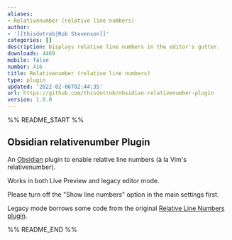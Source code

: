 ```yaml
---
aliases:
- Relativenumber (relative line numbers)
author:
- '[[thisdotrob|Rob Stevenson]]'
categories: []
description: Displays relative line numbers in the editor's gutter.
downloads: 4469
mobile: false
number: 416
title: Relativenumber (relative line numbers)
type: plugin
updated: '2022-02-06T02:44:35'
url: https://github.com/thisdotrob/obsidian-relativenumber-plugin
version: 1.0.0
---
```


%% README_START %%

## Obsidian relativenumber Plugin

An [Obsidian](https://obsidian.md/) plugin to enable relative line numbers (à la Vim's
relativenumber).

Works in both Live Preview and legacy editor mode.

Please turn off the "Show line numbers" option in the main settings first.

Legacy mode borrows some code from the original [Relative Line Numbers plugin](https://github.com/nadavspi/obsidian-relative-line-numbers).


%% README_END %%